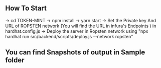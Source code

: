 ## How To Start
-> cd TOKEN-MINT -> npm install
-> yarn start
-> Set the Private key And URL of ROPSTEN network (You will find the URL in infura's Endpoints ) in hardhat.config.js 
-> Deploy the server in Ropsten network using "npx hardhat run src/backend/scripts/deploy.js --network ropsten"

## You can find Snapshots of output in Sample folder 
